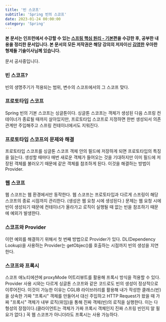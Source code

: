 ```yaml
---
title: '빈 스코프'
subtitle: 'Spring 빈의 스코프'
date: 2023-01-24 00:00:00
category: 'Spring'
---
```


**본 문서는 인프런에서 수강할 수 있는 [스프링 핵심 원리 - 기본편](https://inflearn.com/course/스프링-핵심-원리-기본편)을 수강한 후, 공부한 내용을 정리한 문서입니다. 본 문서의 모든 저작권은 해당 강의의 저자이신 [김영한](https://inflearn.com/users/@yh) 우아한형제들 기술이사님께 있습니다.**

문서 공사중입니다.

### 빈 스코프?

빈의 생명주기가 적용되는 범위, 변수의 스코프에서의 그 스코프 맞다.

### 프로토타입 스코프

Spring 빈의 기본 스코프는 싱글톤이다. 싱글톤 스코프는 객체가 생성된 다음 스프링 컨테이너가 종료될 때까지 살아있지만, 프로토타입 스코프로 지정하면 한번 생성되서 의존관계만 주입해주고 스프링 컨테이너에서도 지워진다.

### 프로토타입 스코프의 문제와 해결

프로토타입 스코프를 싱글톤 스코프 객체 안의 필드에 저장하게 되면 프로토타입의 특징을 잃는다. 생성할 때마다 매번 새로운 객체가 들어오는 것을 기대하지만 이미 필드에 저장된 객체를 불러오기 때문에 같은 객체를 참조하게 된다. 이것을 해결하는 방법이 Provider.

### 웹 스코프

웹 스코프는 웹 환경에서만 동작한다. 웹 스코프는 프로토타입과 다르게 스프링이 해당 스코프의 종료 시점까지 관리한다. (생성은 웹 요청 시에 생성된다.) 문제는 웹 요청 시에 빈이 생성되기 때문에 컨테이너가 올라가고 로직이 실행될 때 없는 빈을 참조하기 때문에 예외가 발생한다.

### 스코프와 Provider

이런 예외를 해결하기 위해서 첫 번째 방법으로 Provider가 있다. DL(Dependency Lookup)을 사용하는 Provider는 getObjec()를 호출하는 시점까지 빈의 생성을 지연한다.

### 스코프와 프록시

스코프 애노티에션에 proxyMode 어트리뷰트를 활용해 프록시 방식을 적용할 수 있다. Provider 사용 시와는 다르게 싱글톤 스코프와 같은 코드로도 빈의 생성이 정상적으로 이루어진다. 이것이 가능한 이유는 CGLIB 라이브러리를 활용해 내가 작성한 클래스(빈)을 상속한 가짜 "프록시" 객체를 만들어서 대신 주입하고 HTTP Request가 왔을 때 가짜 "프록시" 객체가 내부 로직(위임)을 통해 진짜 객체(빈)의 로직을 실행한다. 이는 다형성의 장점이다.(클라이언트는 객체가 가짜 프록시 객체인지 진짜 스프링 빈인지 알 필요가 없다.) 꼭 웹 스코프가 아니더라도 프록시는 사용 가능하다.
